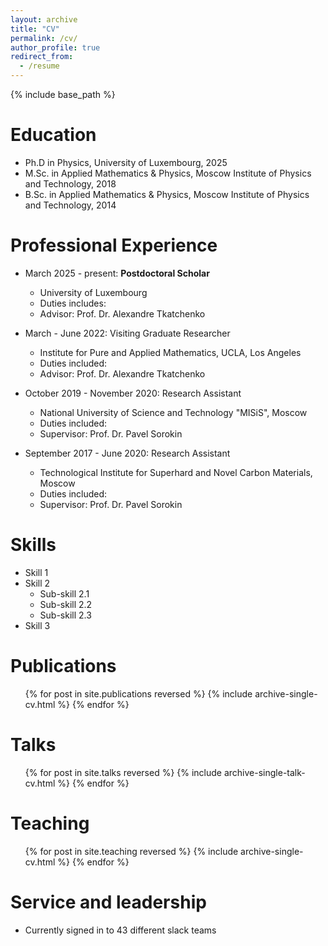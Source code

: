 ```yaml
---
layout: archive
title: "CV"
permalink: /cv/
author_profile: true
redirect_from:
  - /resume
---
```


{% include base_path %}

Education
======
* Ph.D in Physics, University of Luxembourg, 2025
* M.Sc. in Applied Mathematics & Physics, Moscow Institute of Physics and Technology, 2018
* B.Sc. in Applied Mathematics & Physics, Moscow Institute of Physics and Technology, 2014

Professional Experience
======
* March 2025 - present: <b>Postdoctoral Scholar</b>
  * University of Luxembourg
  * Duties includes: 
  * Advisor: Prof. Dr. Alexandre Tkatchenko
 
* March - June 2022: Visiting Graduate Researcher
  * Institute for Pure and Applied Mathematics, UCLA, Los Angeles
  * Duties included: 
  * Advisor: Prof. Dr. Alexandre Tkatchenko

* October 2019 - November 2020: Research Assistant
  * National University of Science and Technology "MISiS", Moscow
  * Duties included: 
  * Supervisor: Prof. Dr. Pavel Sorokin

* September 2017 - June 2020: Research Assistant
  * Technological Institute for Superhard and Novel Carbon Materials, Moscow
  * Duties included: 
  * Supervisor: Prof. Dr. Pavel Sorokin
  
Skills
======
* Skill 1
* Skill 2
  * Sub-skill 2.1
  * Sub-skill 2.2
  * Sub-skill 2.3
* Skill 3

Publications
======
  <ul>{% for post in site.publications reversed %}
    {% include archive-single-cv.html %}
  {% endfor %}</ul>
  
Talks
======
  <ul>{% for post in site.talks reversed %}
    {% include archive-single-talk-cv.html  %}
  {% endfor %}</ul>
  
Teaching
======
  <ul>{% for post in site.teaching reversed %}
    {% include archive-single-cv.html %}
  {% endfor %}</ul>
  
Service and leadership
======
* Currently signed in to 43 different slack teams
